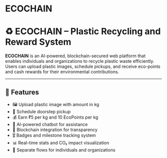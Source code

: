 # ECOCHAIN

# ♻️ ECOCHAIN – Plastic Recycling and Reward System

**ECOCHAIN** is an AI-powered, blockchain-secured web platform that enables individuals and organizations to recycle plastic waste efficiently. Users can upload plastic images, schedule pickups, and receive eco-points and cash rewards for their environmental contributions.

---

## 🚀 Features

- 🖼 Upload plastic image with amount in kg
- 📅 Schedule doorstep pickup
- 💰 Earn ₹5 per kg and 10 EcoPoints per kg
- 🧠 AI-powered chatbot for assistance
- 🔐 Blockchain integration for transparency
- 🎖 Badges and milestone tracking system
- 📊 Real-time stats and CO₂ impact visualization
- 🏢 Separate flows for individuals and organizations



